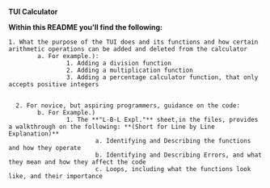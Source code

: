 **TUI Calculator**

**Within this README you'll find the following:**


	1. What the purpose of the TUI does and its functions and how certain arithmetic operations can be added and deleted from the calculator
 			a. For example.): 
					1. Adding a division function
					2. Adding a multiplication function
		 			3. Adding a percentage calculator function, that only accepts positive integers 

	 
	  2. For novice, but aspiring programmers, guidance on the code:
			b. For Example.)
	 				1. The **"L-B-L Expl."** sheet,in the files, provides a walkthrough on the following: **(Short for Line by Line Explanation)**
							a. Identifying and Describing the functions and how they operate 
			 				b. Identifying and Describing Errors, and what they mean and how they affect the code
							c. Loops, including what the functions look like, and their importance 
	 
